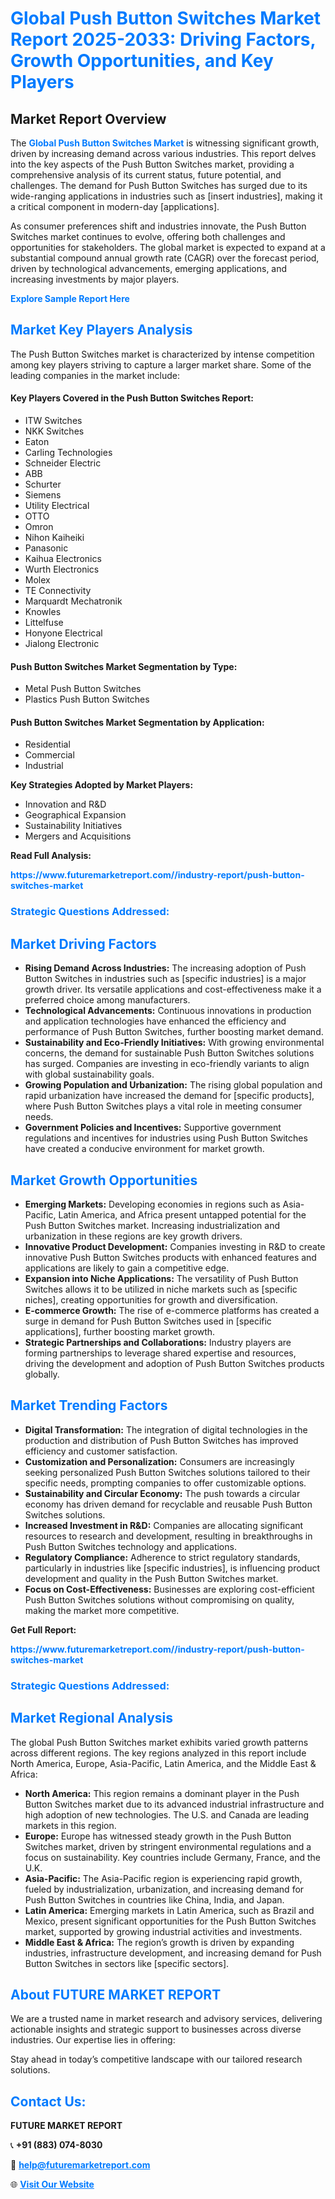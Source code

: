<h1 style="color: #007BFF;">Global Push Button Switches Market Report 2025-2033: Driving Factors, Growth Opportunities, and Key Players</h1>

<section id="overview">
<h2>Market Report Overview</h2>
<p>The <a href="https://www.futuremarketreport.com//industry-report/push-button-switches-market" style="color: #007BFF; text-decoration: none;"><strong>Global Push Button Switches Market</strong></a> is witnessing significant growth, driven by increasing demand across various industries. This report delves into the key aspects of the Push Button Switches market, providing a comprehensive analysis of its current status, future potential, and challenges. The demand for Push Button Switches has surged due to its wide-ranging applications in industries such as [insert industries], making it a critical component in modern-day [applications].</p>
<p>As consumer preferences shift and industries innovate, the Push Button Switches market continues to evolve, offering both challenges and opportunities for stakeholders. The global market is expected to expand at a substantial compound annual growth rate (CAGR) over the forecast period, driven by technological advancements, emerging applications, and increasing investments by major players.</p>
</section>

<section id="overview">
<p><a href="https://www.futuremarketreport.com//request-sample/reportId=82098" style="color: #007BFF; text-decoration: none;"><strong>Explore Sample Report Here</strong></a></p>
</section>

<section id="key-players">
<h2 style="color: #007BFF;">Market Key Players Analysis</h2>
<p>The Push Button Switches market is characterized by intense competition among key players striving to capture a larger market share. Some of the leading companies in the market include:</p>
<h4>Key Players Covered in the Push Button Switches Report:</h4>
<ul><li>ITW Switches</li><li>NKK Switches</li><li>Eaton</li><li>Carling Technologies</li><li>Schneider Electric</li><li>ABB</li><li>Schurter</li><li>Siemens</li><li>Utility Electrical</li><li>OTTO</li><li>Omron</li><li>Nihon Kaiheiki</li><li>Panasonic</li><li>Kaihua Electronics</li><li>Wurth Electronics</li><li>Molex</li><li>TE Connectivity</li><li>Marquardt Mechatronik</li><li>Knowles</li><li>Littelfuse</li><li>Honyone Electrical</li><li>Jialong Electronic</li></ul>
<h4>Push Button Switches Market Segmentation by Type:</h4>
<ul><li>Metal Push Button Switches</li><li>Plastics Push Button Switches</li></ul>

<h4>Push Button Switches Market Segmentation by Application:</h4>
<ul><li>Residential</li><li>Commercial</li><li>Industrial</li></ul>
<p><strong>Key Strategies Adopted by Market Players:</strong></p>
<ul>
<li>Innovation and R&D</li>
<li>Geographical Expansion</li>
<li>Sustainability Initiatives</li>
<li>Mergers and Acquisitions</li>
</ul>
</section>

<section>
<p><strong>Read Full Analysis: </strong></p><a href="https://www.futuremarketreport.com//industry-report/push-button-switches-market" style="color: #007BFF; text-decoration: none;"><strong>https://www.futuremarketreport.com//industry-report/push-button-switches-market</strong></a>
<h3 style="color: #007BFF;">Strategic Questions Addressed:</h3>
</section>

<section id="driving-factors">
<h2 style="color: #007BFF;">Market Driving Factors</h2>
<ul>
<li><strong>Rising Demand Across Industries:</strong> The increasing adoption of Push Button Switches in industries such as [specific industries] is a major growth driver. Its versatile applications and cost-effectiveness make it a preferred choice among manufacturers.</li>
<li><strong>Technological Advancements:</strong> Continuous innovations in production and application technologies have enhanced the efficiency and performance of Push Button Switches, further boosting market demand.</li>
<li><strong>Sustainability and Eco-Friendly Initiatives:</strong> With growing environmental concerns, the demand for sustainable Push Button Switches solutions has surged. Companies are investing in eco-friendly variants to align with global sustainability goals.</li>
<li><strong>Growing Population and Urbanization:</strong> The rising global population and rapid urbanization have increased the demand for [specific products], where Push Button Switches plays a vital role in meeting consumer needs.</li>
<li><strong>Government Policies and Incentives:</strong> Supportive government regulations and incentives for industries using Push Button Switches have created a conducive environment for market growth.</li>
</ul>
</section>

<section id="growth-opportunities">
<h2 style="color: #007BFF;">Market Growth Opportunities</h2>
<ul>
<li><strong>Emerging Markets:</strong> Developing economies in regions such as Asia-Pacific, Latin America, and Africa present untapped potential for the Push Button Switches market. Increasing industrialization and urbanization in these regions are key growth drivers.</li>
<li><strong>Innovative Product Development:</strong> Companies investing in R&D to create innovative Push Button Switches products with enhanced features and applications are likely to gain a competitive edge.</li>
<li><strong>Expansion into Niche Applications:</strong> The versatility of Push Button Switches allows it to be utilized in niche markets such as [specific niches], creating opportunities for growth and diversification.</li>
<li><strong>E-commerce Growth:</strong> The rise of e-commerce platforms has created a surge in demand for Push Button Switches used in [specific applications], further boosting market growth.</li>
<li><strong>Strategic Partnerships and Collaborations:</strong> Industry players are forming partnerships to leverage shared expertise and resources, driving the development and adoption of Push Button Switches products globally.</li>
</ul>
</section>

<section id="trending-factors">
<h2 style="color: #007BFF;">Market Trending Factors</h2>
<ul>
<li><strong>Digital Transformation:</strong> The integration of digital technologies in the production and distribution of Push Button Switches has improved efficiency and customer satisfaction.</li>
<li><strong>Customization and Personalization:</strong> Consumers are increasingly seeking personalized Push Button Switches solutions tailored to their specific needs, prompting companies to offer customizable options.</li>
<li><strong>Sustainability and Circular Economy:</strong> The push towards a circular economy has driven demand for recyclable and reusable Push Button Switches solutions.</li>
<li><strong>Increased Investment in R&D:</strong> Companies are allocating significant resources to research and development, resulting in breakthroughs in Push Button Switches technology and applications.</li>
<li><strong>Regulatory Compliance:</strong> Adherence to strict regulatory standards, particularly in industries like [specific industries], is influencing product development and quality in the Push Button Switches market.</li>
<li><strong>Focus on Cost-Effectiveness:</strong> Businesses are exploring cost-efficient Push Button Switches solutions without compromising on quality, making the market more competitive.</li>
</ul>
</section>

<section>
<p><strong>Get Full Report: </strong></p><a href="https://www.futuremarketreport.com//industry-report/push-button-switches-market" style="color: #007BFF; text-decoration: none;"><strong>https://www.futuremarketreport.com//industry-report/push-button-switches-market</strong></a>
<h3 style="color: #007BFF;">Strategic Questions Addressed:</h3>
</section>


<section id="regional-analysis">
<h2 style="color: #007BFF;">Market Regional Analysis</h2>
<p>The global Push Button Switches market exhibits varied growth patterns across different regions. The key regions analyzed in this report include North America, Europe, Asia-Pacific, Latin America, and the Middle East & Africa:</p>
<ul>
<li><strong>North America:</strong> This region remains a dominant player in the Push Button Switches market due to its advanced industrial infrastructure and high adoption of new technologies. The U.S. and Canada are leading markets in this region.</li>
<li><strong>Europe:</strong> Europe has witnessed steady growth in the Push Button Switches market, driven by stringent environmental regulations and a focus on sustainability. Key countries include Germany, France, and the U.K.</li>
<li><strong>Asia-Pacific:</strong> The Asia-Pacific region is experiencing rapid growth, fueled by industrialization, urbanization, and increasing demand for Push Button Switches in countries like China, India, and Japan.</li>
<li><strong>Latin America:</strong> Emerging markets in Latin America, such as Brazil and Mexico, present significant opportunities for the Push Button Switches market, supported by growing industrial activities and investments.</li>
<li><strong>Middle East & Africa:</strong> The region’s growth is driven by expanding industries, infrastructure development, and increasing demand for Push Button Switches in sectors like [specific sectors].</li>
</ul>
</section>

<footer>
<h2 style="color: #007BFF;">About FUTURE MARKET REPORT</h2>
<p>We are a trusted name in market research and advisory services, delivering actionable insights and strategic support to businesses across diverse industries. Our expertise lies in offering:</p>

<p>Stay ahead in today’s competitive landscape with our tailored research solutions.</p>

<h2 style="color: #007BFF;">Contact Us:</h2>
<p><strong>FUTURE MARKET REPORT</strong></p>
<p>📞 <strong>+91 (883) 074-8030</strong></p>
<p>📧 <strong><a href="mailto:help@futuremarketreport.com" style="color: #007BFF;">help@futuremarketreport.com</a></strong></p>
<p>🌐 <strong><a href="https://www.futuremarketreport.com/" style="color: #007BFF;">Visit Our Website</a></strong></p>
</footer>